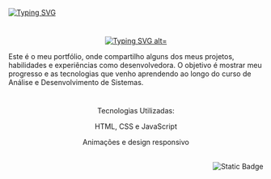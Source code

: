 <a href="https://git.io/typing-svg"><img src="https://readme-typing-svg.demolab.com?font=Noto+Sans+Japanese&duration=10&pause=1000&color=F73713&width=435&lines=Em+andamento%3A" alt="Typing SVG" /></a>
#

<div align="center">
  <a href="https://git.io/typing-svg">
    <img src="https://readme-typing-svg.demolab.com?font=LXGW+WenKai+Mono+TC&duration=10&pause=10&color=F9E7E7&center=true&vCenter=falso&repeat=verdadeiro&random=falso&width=435&lines=%F0%9F%8C%B8+Meu+Portf%C3%B3lio+Pessoal+%F0%9F%8C%B8" alt="Typing SVG alt="Typing SVG"" alt="Typing SVG"/>
  </a>
</div>  

Este é o meu portfólio, onde compartilho alguns dos meus projetos, habilidades e experiências como desenvolvedora. O objetivo é mostrar meu progresso e as tecnologias que venho aprendendo ao longo do curso de Análise e Desenvolvimento de Sistemas.

#

<div align="center">
Tecnologias Utilizadas:
<p>
  
HTML, CSS e JavaScript

Animações e design responsivo
  
</p>
</div>

<br>

<div align="right">
<img alt="Static Badge" src="https://img.shields.io/badge/Meu%20Portifolio%20-%20https%3A%2F%2Flucianawessner.github.io%2FPortf-lio%2F?style=social&logo=githubsponsors&logoColor=%23FF1493&color=%23F9E7E7">
</div>
